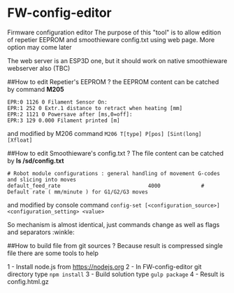 # FW-config-editor
Firmware configuration editor
The purpose of this "tool" is to allow edition of repetier EEPROM and smoothieware config.txt using web page.
More option may come later

The web server is an ESP3D one, but it should work on native smoothieware webserver also (TBC)

##How to edit Repetier's EEPROM ?
the EEPROM content can be catched by command __M205__
```
EPR:0 1126 0 Filament Sensor On:
EPR:1 252 0 Extr.1 distance to retract when heating [mm]
EPR:2 1121 0 Powersave after [ms,0=off]:
EPR:3 129 0.000 Filament printed [m]
```
and modified by M206 command
`M206 T[type] P[pos] [Sint(long] [Xfloat]`

##How to edit Smoothieware's config.txt ?
The file content can be catched by __ls /sd/config.txt__
```
# Robot module configurations : general handling of movement G-codes and slicing into moves
default_feed_rate                            4000             # Default rate ( mm/minute ) for G1/G2/G3 moves
```

and modified by console command
`config-set [<configuration_source>] <configuration_setting> <value>`


So mechanism is almost identical, just commands change as well as flags and separators :winkle:

##How to build file from git sources ?
Because result is compressed single file there are some tools to help  

1 - Install node.js from https://nodejs.org
2 - In FW-config-editor git directory type `npm install`
3 - Build solution type `gulp package`
4 - Result is config.html.gz
